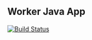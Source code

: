 ## Worker Java App
[![Build Status](https://b1d0-95-90-196-248.eu.ngrok.io/job/instavote/job/worker-build/badge/icon)](https://b1d0-95-90-196-248.eu.ngrok.io/job/instavote/job/worker-build/)
